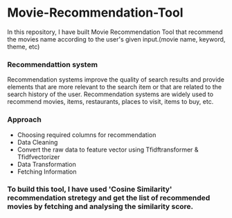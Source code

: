 # Movie-Recommendation-Tool

In this repository, I have built Movie Recommendation Tool that recommend the movies name according to the user's given input.(movie name, keyword, theme, etc)

### Recommendattion system

Recommendation systems improve the quality of search results and provide elements that are more relevant to the search item or that are related to the search history of the user. Recommendation systems are widely used to recommend movies, items, restaurants, places to visit, items to buy, etc.

### Approach

- Choosing required columns for recommendation
- Data Cleaning
- Convert the raw data to feature vector using Tfidftransformer & Tfidfvectorizer
- Data Transformation
- Fetching Information


### To build this tool, I have used 'Cosine Similarity' recommendation stretegy and get the list of recommended movies by fetching and analysing the similarity score.
